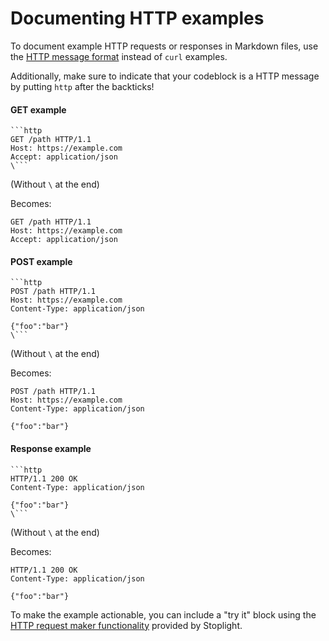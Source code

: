 # Documenting HTTP examples

To document example HTTP requests or responses in Markdown files, use the [HTTP message format](https://developer.mozilla.org/en-US/docs/Web/HTTP/Messages) instead of `curl` examples.

Additionally, make sure to indicate that your codeblock is a HTTP message by putting `http` after the backticks!

#### GET example

```
```http
GET /path HTTP/1.1
Host: https://example.com
Accept: application/json
\```
```

(Without `\` at the end)

Becomes:

```http
GET /path HTTP/1.1
Host: https://example.com
Accept: application/json
```

#### POST example

```
```http
POST /path HTTP/1.1
Host: https://example.com
Content-Type: application/json

{"foo":"bar"}
\```
```

(Without `\` at the end)

Becomes:

```http
POST /path HTTP/1.1
Host: https://example.com
Content-Type: application/json

{"foo":"bar"}
```

#### Response example

```
```http
HTTP/1.1 200 OK
Content-Type: application/json

{"foo":"bar"}
\```
```

(Without `\` at the end)

Becomes:

```http
HTTP/1.1 200 OK
Content-Type: application/json

{"foo":"bar"}
```

To make the example actionable, you can include a "try it" block using the [HTTP request maker functionality](https://meta.stoplight.io/docs/studio/docs/Documentation/03a-stoplight-flavored-markdown.md#http-request-maker) provided by Stoplight.
